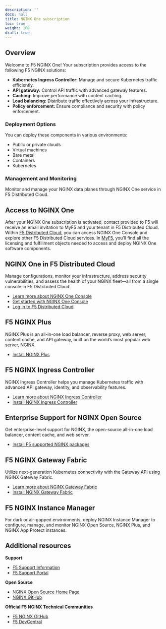 ```yaml
---
description: ''
docs: null
title: NGINX One subscription
toc: true
weight: 100
draft: true
---
```


## Overview

Welcome to F5 NGINX One! Your subscription provides access to the following F5 NGINX solutions:

- **Kubernetes Ingress Controller:** Manage and secure Kubernetes traffic efficiently.
- **API gateway:** Control API traffic with advanced gateway features.
- **Caching:** Improve performance with content caching.
- **Load balancing:** Distribute traffic effectively across your infrastructure.
- **Policy enforcement:** Ensure compliance and security with policy enforcement.

### Deployment Options

You can deploy these components in various environments:

- Public or private clouds
- Virtual machines
- Bare metal
- Containers
- Kubernetes

### Management and Monitoring

Monitor and manage your NGINX data planes through NGINX One service in F5 Distributed Cloud.

## Access to NGINX One

After your NGINX One subscription is activated, contact provided to F5 will receive an email invitation to MyF5 and your tenant in F5 Distributed Cloud. Within [F5 Distributed Cloud](https://console.ves.volterra.io/), you can access NGINX One Console and explore other F5 Distributed Cloud services. In [MyF5](https://my.f5.com/), you’ll find all the licensing and fulfillment objects needed to access and deploy NGINX One software components.

## NGINX One in F5 Distributed Cloud

Manage configurations, monitor your infrastructure, address security vulnerabilities, and assess the health of your NGINX fleet—all from a single console in F5 Distributed Cloud.

- [Learn more about NGINX One Console](https://docs.nginx.com/nginx-one/about/)
- [Get started with NGINX One Console](https://docs.nginx.com/nginx-one/getting-started/)
- [Log in to F5 Distributed Cloud](https://console.ves.volterra.io/)

## F5 NGINX Plus

NGINX Plus is an all-in-one load balancer, reverse proxy, web server, content cache, and API gateway, built on the world’s most popular web server, NGINX.

- [Install NGINX Plus](https://docs.nginx.com/nginx/admin-guide/installing-nginx/)

## F5 NGINX Ingress Controller

NGINX Ingress Controller helps you manage Kubernetes traffic with advanced API gateway, identity, and observability features.

- [Learn more about NGINX Ingress Controller](https://docs.nginx.com/nginx-ingress-controller/overview/about/)
- [Install NGINX Ingress Controller](https://docs.nginx.com/nginx-ingress-controller/installation/)

## Enterprise Support for NGINX Open Source

Get enterprise-level support for NGINX, the open-source all-in-one load balancer, content cache, and web server.

- [Install F5 supported NGINX packages](https://nginx.org/en/linux_packages.html)

## F5 NGINX Gateway Fabric

Utilize next-generation Kubernetes connectivity with the Gateway API using NGINX Gateway Fabric.

- [Learn more about NGINX Gateway Fabric](https://docs.nginx.com/nginx-gateway-fabric/overview/)
- [Install NGINX Gateway Fabric](https://docs.nginx.com/nginx-gateway-fabric/installation/)

## F5 NGINX Instance Manager

For dark or air-gapped environments, deploy NGINX Instance Manager to configure, manage, and monitor NGINX Open Source, NGINX Plus, and NGINX App Protect instances.

## Additional resources

**Support**

- [F5 Support Information](https://my.f5.com/manage/s/article/K000140156)
- [F5 Support Portal](https://my.f5.com/)

**Open Source**

- [NGINX Open Source Home Page](https://nginx.org/)
- [NGINX GitHub](https://github.com/nginx)

**Official F5 NGINX Technical Communities**

- [F5 NGINX GitHub](https://github.com/nginxinc)
- [F5 DevCentral](https://community.f5.com/)
